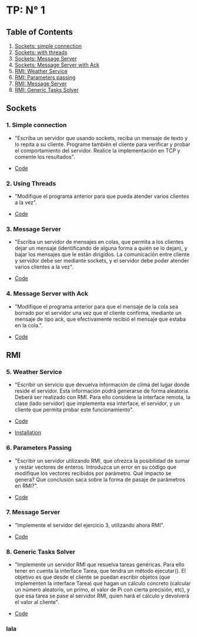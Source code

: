 # TP: N° 1

## Table of Contents
1. [Sockets: simple connection](#1-simple-connection)
2. [Sockets: with threads](#2-using-threads)
3. [Sockets: Message Server](#3-message-server)
4. [Sockets: Message Server with Ack](#4-message-server-with-ack)
5. [RMI: Weather Service](#5-weather-service)
6. [RMI: Parameters passing](#6-parameters-passing)
7. [RMI: Message Server](#7-message-server)
8. [RMI: Generic Tasks Solver](#8-generic-tasks-solver)

## Sockets
### 1. Simple connection
- "Escriba un servidor que usando sockets, reciba un mensaje de texto y lo repita a su cliente. Programe también el cliente para verificar y probar el comportamiento del servidor. Realice la implementación en TCP y comente los resultados".

- [Code](Ex01)

### 2. Using Threads

- "Modifique el programa anterior para que pueda atender varios clientes a la vez".

- [Code](Ex02)

### 3. Message Server

- "Escriba un servidor de mensajes en colas, que permita a los clientes dejar un mensaje (identificando de alguna forma a quién se lo dejan), y bajar los mensajes que le están dirigidos. La comunicación entre cliente y servidor debe ser mediante sockets, y el servidor debe poder atender varios clientes a la vez".

- [Code](Ex03)

### 4. Message Server with Ack

- "Modifique el programa anterior para que el mensaje de la cola sea borrado por el servidor una vez que el cliente confirma, mediante un mensaje de tipo ack, que efectivamente recibió el mensaje que estaba en la cola.".

- [Code](Ex04)

## RMI

### 5. Weather Service

- "Escribir un servicio que devuelva información de clima del lugar donde reside el servidor. Esta información podrá generarse de forma aleatoria. Deberá ser realizado con RMI. Para ello considere la interface remota, la clase (lado servidor) que implementa esa interface, el servidor, y un cliente que permita probar este funcionamiento".

- [Code](Ex05)

- [Installation](Ex05/README.md)



### 6. Parameters Passing

- "Escribir un servidor utilizando RMI, que ofrezca la posibilidad de sumar y restar vectores de enteros. Introduzca un error en su código que modifique los vectores  recibidos por parámetro. Qué impacto se genera? Que conclusión saca sobre la forma de pasaje de parámetros en RMI?".

- [Code](Ex06)


### 7. Message Server

- "Implemente el servidor del ejercicio 3, utilizando ahora RMI".

- [Code](Ex07)

### 8. Generic Tasks Solver

- "Implemente un servidor RMI que resuelva tareas genéricas. Para ello tener en cuenta la interface Tarea, 	que tendra un método ejecutar(). El objetivo es que desde el cliente se puedan escribir objetos (que implementen la interface Tarea) que hagan un cálculo concreto (calcular un número aleatorio, un primo, el valor de Pi con cierta precisión, etc), y que esa tarea se pase al servidor RMI, quien hará el cálculo y devolverá el valor al cliente".

- [Code](Ex08)

### lala
